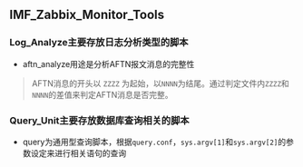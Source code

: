 ## IMF_Zabbix_Monitor_Tools
### Log_Analyze主要存放日志分析类型的脚本
- aftn_analyze用途是分析AFTN报文消息的完整性
> AFTN消息的开头以 `ZZZZ` 为起始，以`NNNN`为结尾。通过判定文件内`ZZZZ`和`NNNN`的差值来判定AFTN消息是否完整。

### Query_Unit主要存放数据库查询相关的脚本
- query为通用型查询脚本，根据`query.conf`，`sys.argv[1]`和`sys.argv[2]`的参数设定来进行相关语句的查询